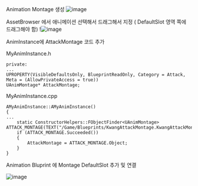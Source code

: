 
Animation Montage 생성
![image](https://user-images.githubusercontent.com/29656900/183559242-ff2607ac-15bc-49b7-9417-917326af0d59.png)


AssetBrowser 에서 애니메이션 선택해서 드래그해서 지정 ( DefaultSlot 영역 쪽에 드래그해야 함)
!![image](https://user-images.githubusercontent.com/29656900/183898089-0caa055e-97c3-4961-afb6-53301e5eba6b.png)

AnimInstance에 AttackMontage 코드 추가

MyAnimInstance.h
```
private:
...
UPROPERTY(VisibleDefaultsOnly, BlueprintReadOnly, Category = Attack, Meta = (AllowPrivateAccess = true))
UAnimMontage* AttackMontage;
```
MyAnimInstance.cpp
```
AMyAnimInstance::AMyAnimInstance()
{
...
  	static ConstructorHelpers::FObjectFinder<UAnimMontage> ATTACK_MONTAGE(TEXT("/Game/Blueprints/KwangAttackMontage.KwangAttackMontage"));
	if (ATTACK_MONTAGE.Succeeded())
	{
		AttackMontage = ATTACK_MONTAGE.Object;
	}
}
```

Animation Bluprint 에 Montage DefaultSlot 추가 및 연결

![image](https://user-images.githubusercontent.com/29656900/183898564-018132ee-8481-438f-8e9e-b8cced9173ad.png)
